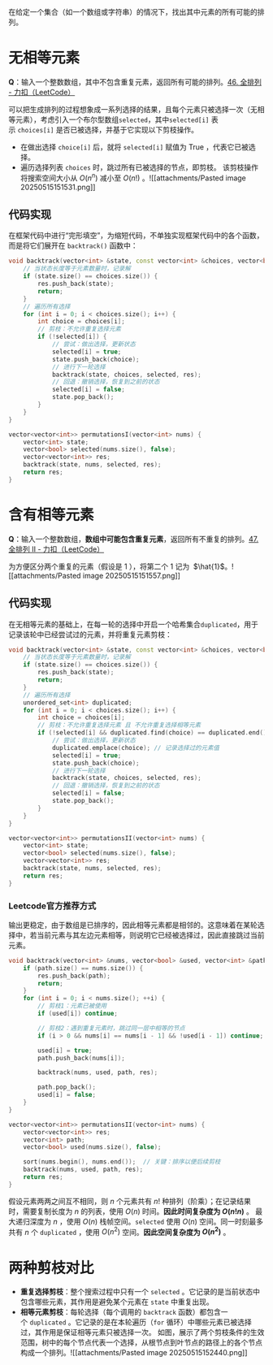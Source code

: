 在给定一个集合（如一个数组或字符串）的情况下，找出其中元素的所有可能的排列。

# 无相等元素
**Q**：输入一个整数数组，其中不包含重复元素，返回所有可能的排列。[46. 全排列 - 力扣（LeetCode）](https://leetcode.cn/problems/permutations/description/)

可以把生成排列的过程想象成一系列选择的结果，且每个元素只被选择一次（无相等元素），考虑引入一个布尔型数组`selected`，其中`selected[i]` 表示 `choices[i]` 是否已被选择，并基于它实现以下剪枝操作。
- 在做出选择 `choice[i]` 后，就将 `selected[i]` 赋值为 True ，代表它已被选择。
- 遍历选择列表 `choices` 时，跳过所有已被选择的节点，即剪枝。
该剪枝操作将搜索空间大小从 $O(n^n)$ 减小至 $O(n!)$ 。![[attachments/Pasted image 20250515151531.png]]

## 代码实现
在框架代码中进行“完形填空”，为缩短代码，不单独实现框架代码中的各个函数，而是将它们展开在 `backtrack()` 函数中：
```cpp
void backtrack(vector<int> &state, const vector<int> &choices, vector<bool> &selected, vector<vector<int>> &res) {
    // 当状态长度等于元素数量时，记录解
    if (state.size() == choices.size()) {
        res.push_back(state);
        return;
    }
    // 遍历所有选择
    for (int i = 0; i < choices.size(); i++) {
        int choice = choices[i];
        // 剪枝：不允许重复选择元素
        if (!selected[i]) {
            // 尝试：做出选择，更新状态
            selected[i] = true;
            state.push_back(choice);
            // 进行下一轮选择
            backtrack(state, choices, selected, res);
            // 回退：撤销选择，恢复到之前的状态
            selected[i] = false;
            state.pop_back();
        }
    }
}

vector<vector<int>> permutationsI(vector<int> nums) {
    vector<int> state;
    vector<bool> selected(nums.size(), false);
    vector<vector<int>> res;
    backtrack(state, nums, selected, res);
    return res;
}
```

# 含有相等元素
**Q**：输入一个整数数组，**数组中可能包含重复元素**，返回所有不重复的排列。[47. 全排列 II - 力扣（LeetCode）](https://leetcode.cn/problems/permutations-ii/description/)

为方便区分两个重复的元素（假设是 1 ），将第二个 1 记为  $\hat{1}$。![[attachments/Pasted image 20250515151557.png]]

## 代码实现
在无相等元素的基础上，在每一轮的选择中开启一个哈希集合`duplicated`，用于记录该轮中已经尝试过的元素，并将重复元素剪枝：
```cpp
void backtrack(vector<int> &state, const vector<int> &choices, vector<bool> &selected, vector<vector<int>> &res) {
    // 当状态长度等于元素数量时，记录解
    if (state.size() == choices.size()) {
        res.push_back(state);
        return;
    }
    // 遍历所有选择
    unordered_set<int> duplicated;
    for (int i = 0; i < choices.size(); i++) {
        int choice = choices[i];
        // 剪枝：不允许重复选择元素 且 不允许重复选择相等元素
        if (!selected[i] && duplicated.find(choice) == duplicated.end()) {
            // 尝试：做出选择，更新状态
            duplicated.emplace(choice); // 记录选择过的元素值
            selected[i] = true;
            state.push_back(choice);
            // 进行下一轮选择
            backtrack(state, choices, selected, res);
            // 回退：撤销选择，恢复到之前的状态
            selected[i] = false;
            state.pop_back();
        }
    }
}

vector<vector<int>> permutationsII(vector<int> nums) {
    vector<int> state;
    vector<bool> selected(nums.size(), false);
    vector<vector<int>> res;
    backtrack(state, nums, selected, res);
    return res;
}
```
### Leetcode官方推荐方式
输出更稳定，由于数组是已排序的，因此相等元素都是相邻的。这意味着在某轮选择中，若当前元素与其左边元素相等，则说明它已经被选择过，因此直接跳过当前元素。
```cpp
void backtrack(vector<int> &nums, vector<bool> &used, vector<int> &path, vector<vector<int>> &res) {
    if (path.size() == nums.size()) {
        res.push_back(path);
        return;
    }
    for (int i = 0; i < nums.size(); ++i) {
        // 剪枝1：元素已被使用
        if (used[i]) continue;

        // 剪枝2：遇到重复元素时，跳过同一层中相等的节点
        if (i > 0 && nums[i] == nums[i - 1] && !used[i - 1]) continue;

        used[i] = true;
        path.push_back(nums[i]);

        backtrack(nums, used, path, res);

        path.pop_back();
        used[i] = false;
    }
}

vector<vector<int>> permutationsII(vector<int> nums) {
    vector<vector<int>> res;
    vector<int> path;
    vector<bool> used(nums.size(), false);

    sort(nums.begin(), nums.end());  // 关键：排序以便后续剪枝
    backtrack(nums, used, path, res);
    return res;
}
```

假设元素两两之间互不相同，则 $n$ 个元素共有 $n!$ 种排列（阶乘）；在记录结果时，需要复制长度为 $n$ 的列表，使用 $O(n)$ 时间。**因此时间复杂度为 $O(n!n)$** 。
最大递归深度为 $n$ ，使用 $O(n)$ 栈帧空间。`selected` 使用 $O(n)$ 空间。同一时刻最多共有 $n$ 个 `duplicated` ，使用 $O(n^2)$ 空间。**因此空间复杂度为 $O(n^2)$** 。

# 两种剪枝对比
- **重复选择剪枝**：整个搜索过程中只有一个 `selected` 。它记录的是当前状态中包含哪些元素，其作用是避免某个元素在 `state` 中重复出现。
- **相等元素剪枝**：每轮选择（每个调用的 `backtrack` 函数）都包含一个 `duplicated` 。它记录的是在本轮遍历（`for` 循环）中哪些元素已被选择过，其作用是保证相等元素只被选择一次。
如图，展示了两个剪枝条件的生效范围，树中的每个节点代表一个选择，从根节点到叶节点的路径上的各个节点构成一个排列。![[attachments/Pasted image 20250515152440.png]]